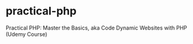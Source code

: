 # practical-php
Practical PHP: Master the Basics, aka Code Dynamic Websites with PHP (Udemy Course)
